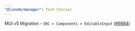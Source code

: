 ```yaml
---
"@linode/manager": Tech Stories
---
```


MUI v5 Migration - `SRC > Components > EditableInput` ([#9884](https://github.com/linode/manager/pull/9884))
